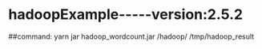 # hadoopExample-----version:2.5.2
##command:
yarn jar hadoop_wordcount.jar  /hadoop/ /tmp/hadoop_result
